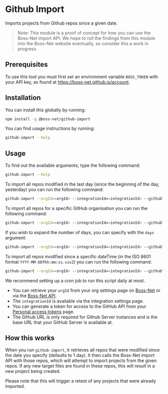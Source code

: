 # Github Import

Imports projects from Github repos since a given date.

> Note: This module is a proof of concept for how you can use the Boss-Net import API. We hope to roll the findings from this module into the Boss-Net website eventually, so consider this a work in progress.

## Prerequisites

To use this tool you must first set an environment variable `BOSS_TOKEN` with
your API key, as found at https://boss-net.github.io/account.

## Installation

You can install this globally by running:

```bash
npm install -g @boss-net/github-import
```

You can find usage instructions by running:

```bash
github-import --help
```

## Usage

To find out the available arguments, type the following command:

```bash
github-import --help
```

To import all repos modified in the last day (since the beginning of the day, yesterday) you can run the following command:

```bash
github-import --orgId=<orgId> --integrationId=<integrationId> --githubToken=<githubToken> --githubUrl=<baseUrl>
```

To import all repos for a specific GitHub organisation you can run the following command:

```bash
github-import --orgId=<orgId> --integrationId=<integrationId> --githubToken=<githubToken> --githubUrl=<baseUrl> --githubOrg=<githubOrgName>
```

If you wish to expand the number of days, you can specify with the `days` argument:

```bash
github-import --orgId=<orgId> --integrationId=<integrationId> --githubToken=<githubToken> --githubUrl=<baseUrl> --days=<number>
```

To import all repos modified since a specific dateTime (in the ISO 8601 format `YYYY-MM-DDThh:mm:ss.sssZ`) you can run the following command:

```bash
github-import --orgId=<orgId> --integrationId=<integrationId> --githubToken=<githubToken> --githubUrl=<baseUrl> --since=<dateTime>
```

We recommend setting up a cron job to run this script daily at most.

- You can retrieve your `orgId` from your org settings page on [Boss-Net](https://boss-net.github.io) or via the [Boss-Net API](https://boss-net.docs.apiary.io/#reference/organisations/the-boss-net-organisation-for-a-request/list-all-the-organisations-a-user-belongs-to).
- The `integrationId` is available via the integration settings page.
- You can generate a token for access to the GitHub API from your [Personal access tokens](https://github.com/settings/tokens) page.
- The Github URL is only required for Github Server instances and is the base URL that your GitHub Server is available at.

## How this works

When you run `github-import`, it retrieves all repos that were modified since the date you specify (defaults to 1 day). It then calls the Boss-Net import API with those repos, which will attempt to import projects from the given repos. If any new target files are found in these repos, this will result in a new project being created.

Please note that this will trigger a retest of any projects that were already imported.
